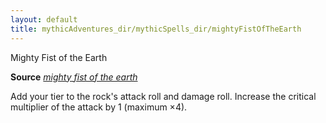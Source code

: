 ```yaml
---
layout: default
title: mythicAdventures_dir/mythicSpells_dir/mightyFistOfTheEarth
---
```

Mighty Fist of the Earth

**Source** [_mighty fist of the earth_](advancedRaceGuide_dir/featuredRaces_dir/oreads#_mighty-fist-of-the-earth)

Add your tier to the rock's attack roll and damage roll. Increase the critical multiplier of the attack by 1 (maximum ×4).

